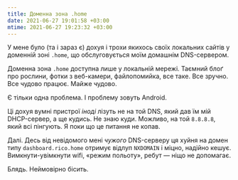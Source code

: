 ```yaml
---
title: Доменна зона .home
date: 2021-06-27 19:01:58 +03:00
mtime: 2021-06-27 19:23:32 +03:00
---
```


У мене було (та і зараз є) дохуя і трохи якихось своїх локальних
сайтів у доменній зоні `.home`, що обслуговується моїм домашнім
DNS-сервером.

Доменна зона `.home` доступна лише у локальній мережі.
Таємний блоґ про рослини, фотки з веб-камери, файлопомийка, все таке.
Все зручно. Все чудово працює. Майже чудово.

Є тільки одна проблема. І проблему зовуть Android.

Ці дохуя вумні пристрої _іноді_ лізуть не на той DNS, який дав їм
мій DHCP-сервер, а ще кудись. Не знаю куди. Можливо, на той `8.8.8.8`,
який всі пінгують. Я поки що це питання не копав.

Далі. Десь від невідомого мені _чужого_ DNS-серверу ця хуйня на домен типу
`dashboard.rico.home` отримує відлуп `NXDOMAIN` і міцно, надійно кешує.
Вимкнути-увімкнути wifi, «режим польоту», ребут — ніщо не допомагає.

Блядь. Неймовірно бісить.
